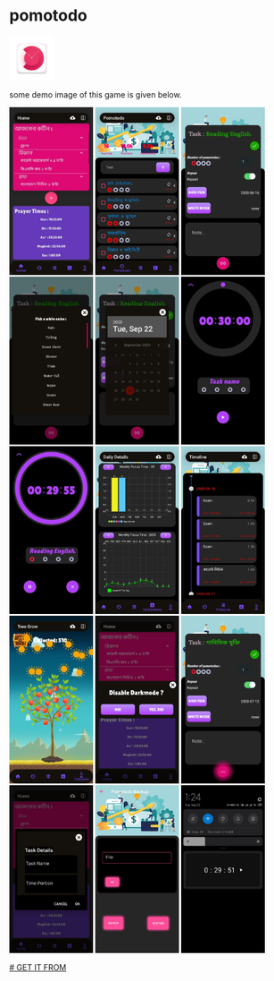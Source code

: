 # pomotodo
<img src="https://github.com/mainuddinrussel73/pomotodo/blob/master/ic_launcher_foreground.png" width="80">

some demo image of this game is given below.


<div class="preview" style="display: inline-block;margin: 0 40px 0 0;">
<img src="https://github.com/mainuddinrussel73/pomotodo/blob/master/1.jpg" width="150">
<img src="https://github.com/mainuddinrussel73/pomotodo/blob/master/2.jpg" width="150">
<img src="https://github.com/mainuddinrussel73/pomotodo/blob/master/3.jpg" width="150">
<img src="https://github.com/mainuddinrussel73/pomotodo/blob/master/4.jpg" width="150">
<img src="https://github.com/mainuddinrussel73/pomotodo/blob/master/5.jpg" width="150">
<img src="https://github.com/mainuddinrussel73/pomotodo/blob/master/6.jpg" width="150">
<img src="https://github.com/mainuddinrussel73/pomotodo/blob/master/7.jpg" width="150">
<img src="https://github.com/mainuddinrussel73/pomotodo/blob/master/8.jpg" width="150">
<img src="https://github.com/mainuddinrussel73/pomotodo/blob/master/9.jpg" width="150">
<img src="https://github.com/mainuddinrussel73/pomotodo/blob/master/10.jpg" width="150">
<img src="https://github.com/mainuddinrussel73/pomotodo/blob/master/11.jpg" width="150">
<img src="https://github.com/mainuddinrussel73/pomotodo/blob/master/134041753_2733322090222664_6393077839549855684_n.jpg" width="150">
<img src="https://github.com/mainuddinrussel73/pomotodo/blob/master/12.jpg" width="150">
<img src="https://github.com/mainuddinrussel73/pomotodo/blob/master/13.jpg" width="150">
<img src="https://github.com/mainuddinrussel73/pomotodo/blob/master/14.jpg" width="150">
</div>


[# GET IT FROM](https://com-retrogamers-alien-shooter-youtube-game.en.aptoide.com/)


